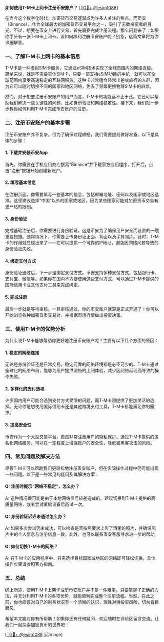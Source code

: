 **如何使用T-M卡上网卡注册币安账户？** [[TG💪+ @esim1088](https://t.me/s/esim1088)]

在当今这个数字化时代，加密货币交易逐渐成为许多人关注的焦点。而币安（Binance），作为全球最大的加密货币交易平台之一，吸引了无数投资者的目光。不过，想要在币安上进行交易，首先需要完成注册流程。那么问题来了：如果你手头有一张T-M卡上网卡，该如何顺利注册币安账户呢？别急，这篇文章将为你详细解答。

### 一、了解T-M卡上网卡的基本信息

T-M卡是一种虚拟SIM卡服务，它通过eSIM技术实现了全球范围内的网络连接。简单来说，就是不需要实体SIM卡，只要一部支持eSIM功能的手机，就可以在全球范围内享受高速稳定的互联网服务。这种卡非常适合经常出差或旅行的人群，因为它可以随时切换不同的国家和地区网络，免去了频繁更换物理SIM卡的麻烦。

然而，对于想要注册币安账户的用户而言，T-M卡的功能远不止于此。它还可以帮助我们解决一些关键性的问题，比如身份验证和网络稳定性。接下来，我们就一步步教你如何利用T-M卡完成币安账户的注册。

### 二、注册币安账户的基本步骤

注册币安账户并不复杂，但为了确保过程顺畅，我们需要提前做好准备。以下是具体的步骤：

#### 1. 下载并安装币安App

首先，你需要在手机应用商店搜索“Binance”并下载官方应用程序。打开后，点击“注册”按钮开始创建新账户。

#### 2. 填写基本信息

在注册页面，你需要填写一些基本的信息，包括邮箱地址、密码以及国家或地区选择。这里建议选择“中国”以外的国家或地区，因为某些国家可能对加密货币交易有更严格的限制。

#### 3. 身份验证

完成基础注册后，你需要进行身份验证。这是币安为了确保用户安全而设置的一项重要措施。通常情况下，你需要上传身份证正面、背面以及手持照片。此时，T-M卡的作用就显现出来了——它可以提供一个可靠的IP地址，避免因网络问题导致的身份验证失败。

#### 4. 绑定支付方式

身份验证通过后，下一步是绑定支付方式。币安支持多种支付方式，包括银行卡、支付宝、微信等。如果你在国内不方便使用这些支付方式，可以通过T-M卡提供的国际信用卡或其他支付工具来完成绑定。

#### 5. 完成注册

最后一步就是等待审核。一旦审核通过，你的币安账户就算是正式开通了！你可以开始浏览各种加密货币交易对，并根据市场行情做出投资决策。

### 三、使用T-M卡的优势分析

为什么说T-M卡能够帮助你更好地注册币安账户呢？主要有以下几个方面的原因：

#### 1. 稳定的网络连接

无论是身份验证还是日常交易，稳定可靠的网络环境都是必不可少的。T-M卡通过全球化的网络布局，能够为用户提供流畅的上网体验，减少因网络延迟而导致的操作失败。

#### 2. 多样化的支付选项

许多国内用户可能会遇到支付方式受限的问题，而T-M卡则提供了更加灵活的选择。无论你是想使用国际信用卡还是其他跨境支付工具，T-M卡都能满足你的需求。

#### 3. 提高安全性

币安作为一个大型交易平台，自然非常注重用户的隐私保护。通过T-M卡提供的匿名化网络服务，可以在一定程度上增强账户的安全性，降低被黑客攻击的风险。

### 四、常见问题及解决方法

尽管T-M卡可以帮助我们更轻松地注册币安账户，但在实际操作过程中仍可能出现一些问题。以下是一些常见的疑问及其解决方案：

#### Q: 注册时提示“网络不稳定”，怎么办？

A: 这种情况很可能是由于本地网络信号较差造成的。建议切换到T-M卡提供的高质量网络，或者尝试重启设备后再试一次。

#### Q: 身份验证迟迟未通过怎么办？

A: 如果多次尝试仍未成功，可以检查是否按照要求上传了清晰的照片，并确保照片中的个人信息与注册信息一致。此外，也可以联系币安客服寻求进一步的帮助。

#### Q: 如何切换T-M卡的网络？

A: 在T-M卡的应用程序中，只需选择目标国家或地区的网络即可轻松切换。具体操作步骤请参照官方指南。

### 五、总结

综上所述，使用T-M卡上网卡注册币安账户并不是一件难事。只要掌握了正确的方法，并充分利用T-M卡的各项优势，就能顺利完成整个注册流程。当然，在此之前，你也应该对自己的财务状况有一个清晰的认识，理性对待投资风险，切勿盲目跟风。

希望本文能对你有所帮助！如果你还有任何疑问，欢迎随时在评论区留言交流。让我们一起探索加密货币的世界吧！

[[TG💪+ @esim1088](https://t.me/s/esim1088) ![Image](https://i.postimg.cc/4NQfJmqS/Snipaste-2025-05-13-00-14-12.png)]